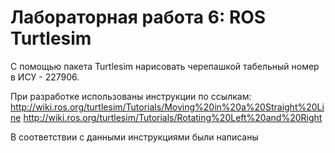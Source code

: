 # Лабораторная работа 6: ROS Turtlesim 

С помощью пакета Turtlesim нарисовать черепашкой табельный номер в ИСУ - 227906.

При разработке использованы инструкции по ссылкам:
http://wiki.ros.org/turtlesim/Tutorials/Moving%20in%20a%20Straight%20Line
http://wiki.ros.org/turtlesim/Tutorials/Rotating%20Left%20and%20Right

В соответствии с данными инструкциями были написаны 
